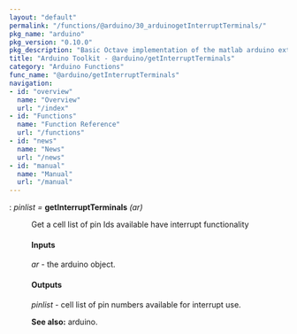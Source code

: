 ```yaml
---
layout: "default"
permalink: "/functions/@arduino/30_arduinogetInterruptTerminals/"
pkg_name: "arduino"
pkg_version: "0.10.0"
pkg_description: "Basic Octave implementation of the matlab arduino extension,  allowing communication to a programmed arduino board to control its  hardware."
title: "Arduino Toolkit - @arduino/getInterruptTerminals"
category: "Arduino Functions"
func_name: "@arduino/getInterruptTerminals"
navigation:
- id: "overview"
  name: "Overview"
  url: "/index"
- id: "Functions"
  name: "Function Reference"
  url: "/functions"
- id: "news"
  name: "News"
  url: "/news"
- id: "manual"
  name: "Manual"
  url: "/manual"
---
```

<dl class="def">
<dt id="index-getInterruptTerminals"><span class="category">: </span><span><em><var>pinlist</var> =</em> <strong>getInterruptTerminals</strong> <em>(<var>ar</var>)</em><a href='#index-getInterruptTerminals' class='copiable-anchor'></a></span></dt>
<dd><p>Get a cell list of pin Ids available have interrupt functionality
</p>
<span id="Inputs"></span><h4 class="subsubheading">Inputs</h4>
<p><var>ar</var> - the arduino object.
</p>
<span id="Outputs"></span><h4 class="subsubheading">Outputs</h4>
<p><var>pinlist</var> - cell list of pin numbers available for interrupt use.
</p>

<p><strong>See also:</strong> arduino.
 </p></dd></dl>